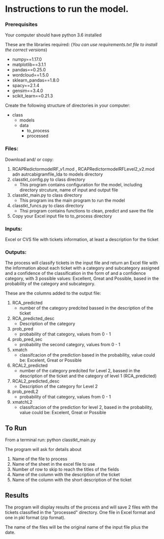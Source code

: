 
# Instructions to run the model.

### Prerequisites

Your computer should have python 3.6 installed

These are the libraries required: (*You can use requirements.txt file to install the correct versions*)
- numpy==1.17.0
- matplotlib==3.1.1
- pandas==0.25.0
- wordcloud==1.5.0
- sklearn_pandas==1.8.0
- spacy==2.1.4
- gensim==3.4.0
- scikit_learn==0.21.3

Create the following structure of directories in your computer:

- class
  - models
  - data
    - to_process
    - processed

### Files:
Download and/ or copy:

1. RCAPRedictormodelRF_v1.mod , RCAPRedictormodelRFLevel2_v2.mod adn autrcabigramfile_lda to models directory
2. classtkt_config.py to class directory
   - This program contains configuration for the model, including directory strcuture, name of input and output file
3. classtkt_main.py to class directory
   - This program ins the main program to run the model
4. classtkt_funcs.py to class directory
   - Thsi program contains functions to clean, predict and save the file 
3. Copy your Excel input file  to to_process directory

### Inputs:
Excel or CVS file with tickets information, at least a description for the ticket

### Outputs:
The process will classify tickets in the input file and return an Excel file with the information about each ticket with a category and subcategory assigned and a confidence of the classification in the form of and a confidence category, with 3 possible values: Excellent, Great and Possible, based in the probability of the category and subcategory.

These are the columns added to the output file:
1. RCA_predicted
   - number of the category predcited bassed in the description of the ticket
2. RCA_predicted_desc
   - Description of the category
3. prob_pred
   - probability of that category, values from 0 - 1
4. prob_pred_sec
   - probability the second category, values from 0 - 1
5. xmatch
   - classifcacion of the prediction based in the probability, value could be: Excelent, Great or Possible
6. RCAL2_predicted
   - number of the category predcited for Level 2, bassed in the description of the ticket and the category of level 1 (RCA_predicted)
7. RCAL2_predicted_desc
   - Description of the category for Level 2
8. prob_predL2
   - probability of that category, values from 0 - 1
9. xmatchL2
   - classifcacion of the prediction for level 2, based in the probability, value could be: Excelent, Great or Possible
   
## To Run
From a terminal run: python classtkt_main.py

The program will ask for details about
1. Name of the file to process
2. Name of the sheet in the excel file to use
3. Number of row to skip to reach the titles of the fields
4. Name of the column with the description of the ticket
5. Name of the column with the short description of the ticket

## Results
The program will display results of the process and will save 2 files with the tickets classified in the "processed" directory. One file in Excel format and one in pkl format (zip format). 

The name of the files will be the original name of the input file  plius the date.
